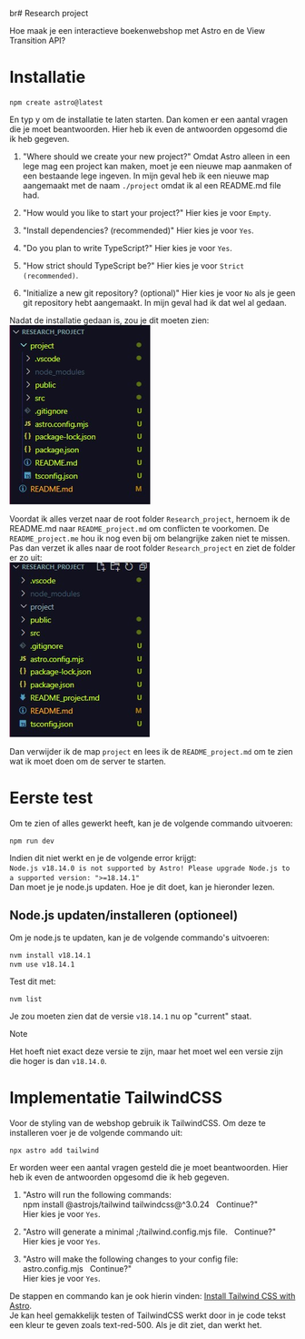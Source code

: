 br# Research project

Hoe maak je een interactieve boekenwebshop met Astro en de View Transition API?

# Installatie

```
npm create astro@latest
```

En typ y om de installatie te laten starten. Dan komen er een aantal vragen die je moet beantwoorden. Hier heb ik even de antwoorden opgesomd die ik heb gegeven.

1. "Where should we create your new project?" Omdat Astro alleen in een lege mag een project kan maken, moet je een nieuwe map aanmaken of een bestaande lege ingeven. In mijn geval heb ik een nieuwe map aangemaakt met de naam `./project` omdat ik al een README.md file had.

2. "How would you like to start your project?" Hier kies je voor `Empty`.

3. "Install dependencies? (recommended)" Hier kies je voor `Yes`.

4. "Do you plan to write TypeScript?" Hier kies je voor `Yes`.

5. "How strict should TypeScript be?" Hier kies je voor `Strict (recommended)`.

6. "Initialize a new git repository? (optional)" Hier kies je voor `No` als je geen git repository hebt aangemaakt. In mijn geval had ik dat wel al gedaan.

Nadat de installatie gedaan is, zou je dit moeten zien: </br>
![folder na installatie](./photo/folder_bij_installatie.jpg)

Voordat ik alles verzet naar de root folder `Research_project`, hernoem ik de README.md naar `README_project.md` om conflicten te voorkomen. De `README_project.me` hou ik nog even bij om belangrijke zaken niet te missen. Pas dan verzet ik alles naar de root folder `Research_project` en ziet de folder er zo uit: </br>
![folder na het verzetten van files naar rootmap](./photo/folder_na_verzetten_van_files.jpg)

Dan verwijder ik de map `project` en lees ik de `README_project.md` om te zien wat ik moet doen om de server te starten.

# Eerste test

Om te zien of alles gewerkt heeft, kan je de volgende commando uitvoeren:

```
npm run dev
```

Indien dit niet werkt en je de volgende error krijgt: </br>
`Node.js v18.14.0 is not supported by Astro!
Please upgrade Node.js to a supported version: ">=18.14.1"`</br>
Dan moet je je node.js updaten. Hoe je dit doet, kan je hieronder lezen.

## Node.js updaten/installeren (optioneel)

Om je node.js te updaten, kan je de volgende commando's uitvoeren:

```
nvm install v18.14.1
nvm use v18.14.1
```

Test dit met:

```
nvm list
```

Je zou moeten zien dat de versie `v18.14.1` nu op "current" staat. </br>

> [!NOTE]
> Het hoeft niet exact deze versie te zijn, maar het moet wel een versie zijn die hoger is dan `v18.14.0`.

# Implementatie TailwindCSS

Voor de styling van de webshop gebruik ik TailwindCSS. Om deze te installeren voer je de volgende commando uit:

```
npx astro add tailwind
```

Er worden weer een aantal vragen gesteld die je moet beantwoorden. Hier heb ik even de antwoorden opgesomd die ik heb gegeven.

1. "Astro will run the following commands: <br/>
   npm install @astrojs/tailwind tailwindcss@^3.0.24 &nbsp; Continue?"<br/>
   Hier kies je voor `Yes`.

2. "Astro will generate a minimal ;/tailwind.config.mjs file. &nbsp; Continue?" <br/>
   Hier kies je voor `Yes`.

3. "Astro will make the following changes to your config file: astro.config.mjs
   &nbsp; Continue?" <br/>
   Hier kies je voor `Yes`.

De stappen en commando kan je ook hierin vinden: [Install Tailwind CSS with Astro](https://tailwindcss.com/docs/guides/astro).<br/>
Je kan heel gemakkelijk testen of TailwindCSS werkt door in je code tekst een kleur te geven zoals text-red-500. Als je dit ziet, dan werkt het.
